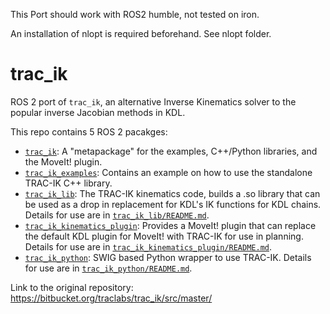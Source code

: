 This Port should work with ROS2 humble, not tested on iron.

An installation of nlopt is required beforehand. See nlopt folder.

# trac_ik

ROS 2 port of `trac_ik`, an alternative Inverse Kinematics solver to the popular inverse Jacobian methods in KDL.

This repo contains 5 ROS 2 pacakges:
- [`trac_ik`](https://github.com/aprotyas/trac_ik/tree/ros2/trac_ik): A "metapackage" for the examples, C++/Python libraries, and the MoveIt! plugin.
- [`trac_ik_examples`](https://github.com/aprotyas/trac_ik/tree/ros2/trac_ik_examples): Contains an example on how to use the standalone TRAC-IK C++ library.
- [`trac_ik_lib`](https://github.com/aprotyas/trac_ik/tree/ros2/trac_ik_lib): The TRAC-IK kinematics code, builds a .so library that can be used as a drop in replacement for KDL's IK functions for KDL chains.
Details for use are in [`trac_ik_lib/README.md`](https://github.com/aprotyas/trac_ik/tree/ros2/trac_ik_lib/README.md).
- [`trac_ik_kinematics_plugin`](https://github.com/aprotyas/trac_ik/tree/ros2/trac_ik_kinematics_plugin): Provides a MoveIt! plugin that can replace the default KDL plugin for MoveIt! with TRAC-IK for use in planning.
Details for use are in [`trac_ik_kinematics_plugin/README.md`](https://github.com/aprotyas/trac_ik/tree/ros2/trac_ik_kinematics_plugin/README.md).
- [`trac_ik_python`](https://github.com/aprotyas/trac_ik/tree/ros2/trac_ik_python): SWIG based Python wrapper to use TRAC-IK.
Details for use are in [`trac_ik_python/README.md`](https://github.com/aprotyas/trac_ik/tree/ros2/trac_ik_python/README.md).

Link to the original repository: https://bitbucket.org/traclabs/trac_ik/src/master/
